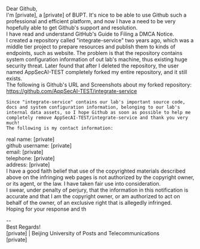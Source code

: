 Dear Github,  
    I'm [private], a [private] of BUPT. It's nice to be able to use Github such a professional and efficient platform, and now I have a need to be very hopefully able to get Github's support and resolution.  
    I have read and understand GitHub's Guide to Filing a DMCA Notice.  
    I created a repository called "integrate-service" two years ago, which was a middle tier project to prepare resources and publish them to kinds of endpoints, such as website. The problem is that the repository contains system configuration information of out lab's machine, thus existing huge security threat. Later found that after I deleted the repository, the user named AppSecAI-TEST completely forked my entire repository, and it still exists.  
    The following is Github's URL and Screenshots about my forked repository:  
https://github.com/AppSecAI-TEST/integrate-service
    
    Since "integrate-service" contains our lab's important source code, docs and system configuration information, belonging to our lab's internal data assets, so I hope Github as soon as possible to help me completely remove AppSecAI-TEST/integrate-service and thank you very much!  
    The following is my contact information:  
real name: [private]  
github username: [private]  
email: [private]  
telephone: [private]  
address: [private]  
    I have a good faith belief that use of the copyrighted materials described above on the infringing web pages is not authorized by the copyright owner, or its agent, or the law. I have taken fair use into consideration.  
    I swear, under penalty of perjury, that the information in this notification is accurate and that I am the copyright owner, or am authorized to act on behalf of the owner, of an exclusive right that is allegedly infringed.  
    Hoping for your response and th

--  
Best Regards!  
[private] | Beijing University of Posts and Telecommunications  
[private]
